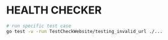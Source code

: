 # HEALTH CHECKER

```bash
# run specific test case
go test -v -run TestCheckWebsite/testing_invalid_url ./...
```